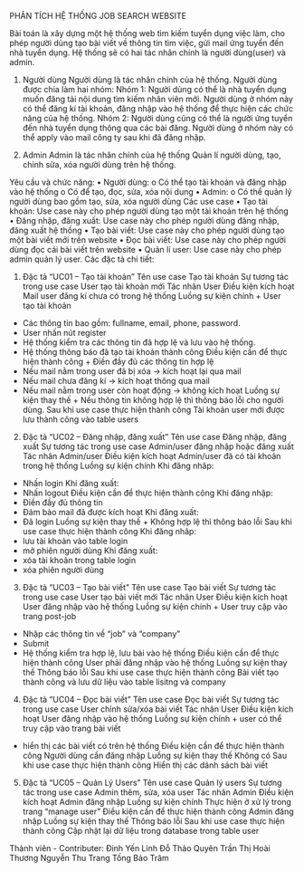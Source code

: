 PHÂN TÍCH HỆ THỐNG JOB SEARCH WEBSITE

Bài toán là xây dựng một hệ thống web tìm kiếm tuyển dụng việc làm, cho phép người dùng tạo bài viết về thông tin tìm việc, gửi mail ứng tuyển đến nhà tuyển dụng. Hệ thống sẽ có hai tác nhân chính  là người dùng(user) và admin.

1.	Người dùng
Người dùng là tác nhân chính của hệ thống. Người dùng được chia làm hai nhóm:
Nhóm 1: Người dùng có thể là nhà tuyển dụng muốn đăng tải nội dung tìm kiếm nhân viên mới. Người dùng ở nhóm này có thể đăng kí tài khoản, đăng nhập vào hệ thống để thực hiện các chức năng của hệ thống.
Nhóm 2: Người dùng cũng có thể là người ứng tuyển đến nhà tuyển dụng thông qua các bài đăng. Người dùng ở nhóm này có thể apply vào mail công ty sau khi đã đăng nhập.

2.	Admin
Admin là tác nhân chính của hệ thống Quản lí người dùng, tạo, chỉnh sửa, xóa người dùng trên hệ thống.

Yêu cầu và chức năng:
•	Người dùng:
o	Có thể tạo tài khoản và đăng nhập vào hệ thống
o	Có để tạo, đọc, sửa, xóa nội dung
•	Admin:
o	Có thể quản lý người dùng bao gồm tạo, sửa, xóa người dùng
Các use case
•	Tạo tài khoản: Use case này cho phép người dùng tạo một tài khoản trên hệ thống
•	Đăng nhập, đăng xuất: Use case này cho phép người dùng đăng nhập, đăng xuất hệ thống
•	Tạo bài viết: Use case này cho phép người dùng tạo một bài viết mới trên website
•	Đọc bài viết: Use case này cho phép người dùng đọc cái bài viết trên website
•	Quản lí user: Use case này cho phép admin quản lý user.
Các đặc tả chi tiết:

1.	Đặc tả “UC01 – Tạo tài khoản”
Tên use case	Tạo tài khoản
Sự tương tác trong use case	User tạo tài khoản mới
Tác nhân	User 
Điều kiện kích hoạt	Mail user đăng kí chưa có trong hệ thống
Luồng sự kiện chính	+ User tạo tài khoản
+ Các thông tin bao gồm: fullname, email, phone, password.
+ User nhấn nút register
+ Hệ thống kiểm tra các thông tin đã hợp lệ và lưu vào hệ thống.
+ Hệ thống thông báo đã tạo tài khoản thành công
Điều kiện cần để thực hiện thành công	+ Điền đầy đủ các thông tin hợp lệ
+ Nếu mail nằm trong user đã bị xóa -> kích hoạt lại qua mail
+ Nếu mail chưa đăng kí -> kích hoạt thông qua mail
+ Nếu mail nằm trong user còn hoạt động -> không kích hoạt
Luồng sự kiện thay thế	+ Nếu thông tin không hợp lệ thì thông báo lỗi cho người dùng.
Sau khi use case thực hiện thành công 	Tài khoản user mới được lưu thành công vào table users

2.	Đặc tả “UC02 – Đăng nhập, đăng xuất”
Tên use case	Đăng nhập, đăng xuất
Sự tương tác trong use case	Admin/user đăng nhập hoặc đăng xuất
Tác nhân	Admin/user
Điều kiện kích hoạt	Admin/user đã có tài khoản trong hệ thống
Luồng sự kiện chính	Khi đăng nhâp:
+ Nhấn login
Khi đăng xuất:
+ Nhấn logout
Điều kiện cần để thực hiện thành công	Khi đăng nhập:
+ Điền đầy đủ thông tin
+ Đảm bảo mail đã được kích hoạt
Khi đăng xuất:
+ Đã login
Luồng sự kiện thay thế	+ Không hợp lệ thì thông báo lỗi
Sau khi use case thực hiện thành công 	Khi đăng nhâp:
+ lưu tài khoản vào table login
+ mở phiên người dùng
Khi đăng xuất:
+ xóa tài khoản trong table login
+ xóa phiên người dùng

3.	Đặc tả “UC03 – Tạo bài viết”
Tên use case	Tạo bài viết
Sự tương tác trong use case	User tạo bài viết mới
Tác nhân	User 
Điều kiện kích hoạt	User đăng nhập vào hệ thống
Luồng sự kiện chính	+ User truy cập vào trang post-job
+ Nhập các thông tin về “job” và “company”
+ Submit 
+ Hệ thống kiểm tra hợp lệ, lưu bài vào hệ thống
Điều kiện cần để thực hiện thành công	User phải đăng nhập vào hệ thống
Luồng sự kiện thay thế	Thông báo lỗi
Sau khi use case thực hiện thành công 	Bài viết tạo thành công và lưu dữ liệu vào table lisitng và company


4.	Đặc tả “UC04 – Đọc bài viết”
Tên use case	Đọc bài viết
Sự tương tác trong use case	User chỉnh sửa/xóa bài viết
Tác nhân	User
Điều kiện kích hoạt	User đăng nhập vào hệ thống
Luồng sự kiện chính	+ user có thể truy cập vào trang bài viết
+ hiển thị các bài viết có trên hệ thống
Điều kiện cần để thực hiện thành công	Người dùng cần đăng nhập
Luồng sự kiện thay thế	Không có
Sau khi use case thực hiện thành công 	Hiển thị các dánh sách bài viết


5.	Đặc tả “UC05 – Quản Lý Users”
Tên use case	Quản lý users
Sự tương tác trong use case	Admin thêm, sửa, xóa user
Tác nhân	Admin
Điều kiện kích hoạt	Admin đăng nhập
Luồng sự kiện chính	Thực hiện ở xử lý trong trang “manage user”
Điều kiện cần để thực hiện thành công	Admin đăng nhập
Luồng sự kiện thay thế	Thông báo lỗi 
Sau khi use case thực hiện thành công 	Cập nhật lại dữ liệu trong database trong table user


Thành viên - Contributer:
Đinh Yến Linh
Đỗ Thảo Quyên
Trần Thị Hoài Thương
Nguyễn Thu Trang
Tống Bảo Trâm
